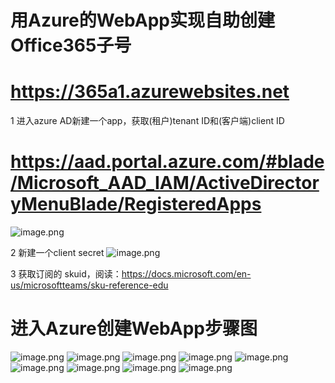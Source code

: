 # 用Azure的WebApp实现自助创建Office365子号
# https://365a1.azurewebsites.net


1 进入azure AD新建一个app，获取(租户)tenant ID和(客户端)client ID
# https://aad.portal.azure.com/#blade/Microsoft_AAD_IAM/ActiveDirectoryMenuBlade/RegisteredApps
![image.png](https://raw.githubusercontent.com/365a1/hk2in/master/png/id.png)

2 新建一个client secret
![image.png](https://raw.githubusercontent.com/365a1/hk2in/master/png/cer.png)

3 获取订阅的 skuid，阅读：https://docs.microsoft.com/en-us/microsoftteams/sku-reference-edu


# 进入Azure创建WebApp步骤图
![image.png](https://raw.githubusercontent.com/365a1/hk2in/master/png/001.png)
![image.png](https://raw.githubusercontent.com/365a1/hk2in/master/png/002.png)
![image.png](https://raw.githubusercontent.com/365a1/hk2in/master/png/003.png)
![image.png](https://raw.githubusercontent.com/365a1/hk2in/master/png/ftp1.png)
![image.png](https://raw.githubusercontent.com/365a1/hk2in/master/png/ftp2.png)
![image.png](https://raw.githubusercontent.com/365a1/hk2in/master/png/004.png)
![image.png](https://raw.githubusercontent.com/365a1/hk2in/master/png/005.png)
![image.png](https://raw.githubusercontent.com/365a1/hk2in/master/png/006.png)
![image.png](https://raw.githubusercontent.com/365a1/hk2in/master/png/007.png)


